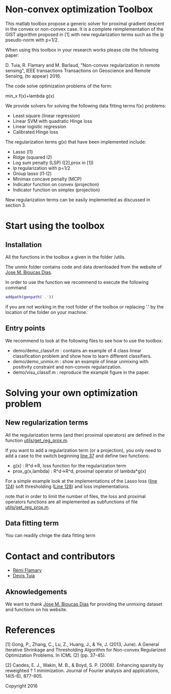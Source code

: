 Non-convex optimization Toolbox
===============================


This matlab toolbox propose a generic solver for proximal gradient descent in the convex or non-convex case. It is a complete reimplementation of the GIST algorithm proposed in [1] with new regularization terms such as the lp pseudo-norm with p=1/2.

When using this toolbox in your research works please cite the following paper:

D. Tuia, R. Flamary and M. Barlaud, "Non-convex regularization in remote sensing", IEEE transactions Transactions on Geoscience and Remote Sensing, (to appear) 2016.

The code solve optimization problems of the form:

 min_x f(x)+lambda g(x)

We provide solvers for solving the following data fitting terms f(x) problems:
- Least square (linear regression)
- Linear SVM with quadratic Hinge loss
- Linear logistic regression
- Calibrated Hinge loss

The regularization terms g(x) that have been implemented include:
- Lasso (l1)
- Ridge (squared l2)
- Log sum penalty (LSP) ([2],prox in [1])
- lp regularization with p=1/2
- Group lasso (l1-l2)
- Minimax concave penalty (MCP)
- Indicator function on convex (projection)
- Indicator function on simplex (projection)

New regularization terms can be easily implemented as discussed in section 3.

# Start using the toolbox

## Installation

All the functions in the toolbox a given in the folder /utils.

The unmix folder contains code and data downloaded from the website of [ Jose M. Bioucas Dias](http://www.lx.it.pt/~bioucas/publications.html).

In order to use the function we recommend to execute the following command

```Matlab
addpath(genpath('.'))
```

if you are not working in the root folder of the toolbox or replacing '.' by the location of the folder on your machine.


## Entry points

We recommend to look at the following files to see how to use the toolbox:
* demo/demo_classif.m : contains an example of 4 class linear classification problem and show how to learn different classifiers.
* demo/demo_unmix.m : show an example of linear unmixing with positivity constraint and non-convex regularization.
* demo/visu_classif.m : reproduce the example figure in the paper.

# Solving your own optimization problem

## New regularization terms

All the regularization terms (and theri proximal operators) are defined in the function [utils/get_reg_prox.m](utils/get_reg_prox.m).

If you want to add a regularization term (or a projection), you only need to add a case to the switch beginning  [line 37](utils/get_reg_prox.m#L37) and define two functions:
- g(x) : R^d->R,  loss function for the regularization term
- prox_g(x,lambda) : R^d->R^d,  proximal operator of lambda*g(x)

For a simple example look at the implementations of the Lasso loss ([line 124](utils/get_reg_prox.m#L124)) soft thresholding ([Line 128](utils/get_reg_prox.m#L128)) and loss implementations.

note that in order to limit the number of files, the loss and proximal operators functions are all implemented as subfunctions of file [utils/get_reg_prox.m](utils/get_reg_prox.m).


## Data fitting term

You can readily chnge the data fitting term



# Contact and contributors

* [Rémi Flamary](http://remi.flamary.com/)
* [Devis Tuia](https://sites.google.com/site/devistuia/)

## Aknowledgements

We want to thank [ Jose M. Bioucas Dias](http://www.lx.it.pt/~bioucas/publications.html) for providing the unmixing dataset and functions on his website.

# References

[1] Gong, P., Zhang, C., Lu, Z., Huang, J., & Ye, J. (2013, June). A General Iterative Shrinkage and Thresholding Algorithm for Non-convex Regularized Optimization Problems. In ICML (2) (pp. 37-45).

[2] Candes, E. J., Wakin, M. B., & Boyd, S. P. (2008). Enhancing sparsity by reweighted ? 1 minimization. Journal of Fourier analysis and applications, 14(5-6), 877-905.

Copyright 2016

